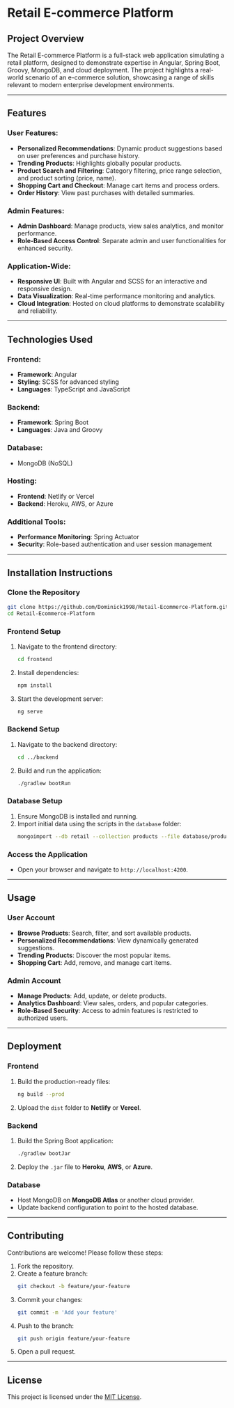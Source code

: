 # Retail E-commerce Platform

## Project Overview

The Retail E-commerce Platform is a full-stack web application simulating a retail platform, designed to demonstrate expertise in Angular, Spring Boot, Groovy, MongoDB, and cloud deployment. The project highlights a real-world scenario of an e-commerce solution, showcasing a range of skills relevant to modern enterprise development environments.

---

## Features

### User Features:
- **Personalized Recommendations**: Dynamic product suggestions based on user preferences and purchase history.
- **Trending Products**: Highlights globally popular products.
- **Product Search and Filtering**: Category filtering, price range selection, and product sorting (price, name).
- **Shopping Cart and Checkout**: Manage cart items and process orders.
- **Order History**: View past purchases with detailed summaries.

### Admin Features:
- **Admin Dashboard**: Manage products, view sales analytics, and monitor performance.
- **Role-Based Access Control**: Separate admin and user functionalities for enhanced security.

### Application-Wide:
- **Responsive UI**: Built with Angular and SCSS for an interactive and responsive design.
- **Data Visualization**: Real-time performance monitoring and analytics.
- **Cloud Integration**: Hosted on cloud platforms to demonstrate scalability and reliability.

---

## Technologies Used

### Frontend:
- **Framework**: Angular
- **Styling**: SCSS for advanced styling
- **Languages**: TypeScript and JavaScript

### Backend:
- **Framework**: Spring Boot
- **Languages**: Java and Groovy

### Database:
- MongoDB (NoSQL)

### Hosting:
- **Frontend**: Netlify or Vercel
- **Backend**: Heroku, AWS, or Azure

### Additional Tools:
- **Performance Monitoring**: Spring Actuator
- **Security**: Role-based authentication and user session management

---

## Installation Instructions

### Clone the Repository
```bash
git clone https://github.com/Dominick1998/Retail-Ecommerce-Platform.git
cd Retail-Ecommerce-Platform
```

### Frontend Setup
1. Navigate to the frontend directory:
   ```bash
   cd frontend
   ```
2. Install dependencies:
   ```bash
   npm install
   ```
3. Start the development server:
   ```bash
   ng serve
   ```

### Backend Setup
1. Navigate to the backend directory:
   ```bash
   cd ../backend
   ```
2. Build and run the application:
   ```bash
   ./gradlew bootRun
   ```

### Database Setup
1. Ensure MongoDB is installed and running.
2. Import initial data using the scripts in the `database` folder:
   ```bash
   mongoimport --db retail --collection products --file database/products.json
   ```

### Access the Application
- Open your browser and navigate to `http://localhost:4200`.

---

## Usage

### User Account
- **Browse Products**: Search, filter, and sort available products.
- **Personalized Recommendations**: View dynamically generated suggestions.
- **Trending Products**: Discover the most popular items.
- **Shopping Cart**: Add, remove, and manage cart items.

### Admin Account
- **Manage Products**: Add, update, or delete products.
- **Analytics Dashboard**: View sales, orders, and popular categories.
- **Role-Based Security**: Access to admin features is restricted to authorized users.

---

## Deployment

### Frontend
1. Build the production-ready files:
   ```bash
   ng build --prod
   ```
2. Upload the `dist` folder to **Netlify** or **Vercel**.

### Backend
1. Build the Spring Boot application:
   ```bash
   ./gradlew bootJar
   ```
2. Deploy the `.jar` file to **Heroku**, **AWS**, or **Azure**.

### Database
- Host MongoDB on **MongoDB Atlas** or another cloud provider.
- Update backend configuration to point to the hosted database.

---

## Contributing

Contributions are welcome! Please follow these steps:
1. Fork the repository.
2. Create a feature branch:
   ```bash
   git checkout -b feature/your-feature
   ```
3. Commit your changes:
   ```bash
   git commit -m 'Add your feature'
   ```
4. Push to the branch:
   ```bash
   git push origin feature/your-feature
   ```
5. Open a pull request.

---

## License

This project is licensed under the [MIT License](LICENSE).

